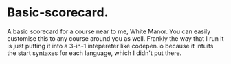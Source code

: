 # Basic-scorecard.
A basic scorecard for a course near to me, White Manor. You can easily customise this to any course around you as well. Frankly the way that I run it is just putting it into a 3-in-1 intepereter like codepen.io because it intuits the start syntaxes for each language, which I didn't put there.
